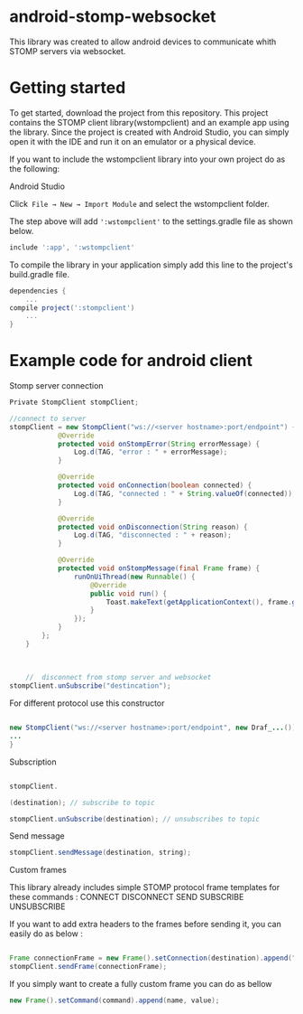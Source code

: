 # android-stomp-websocket

This library was created to allow android devices to communicate whith STOMP servers via websocket.

# Getting started

To get started, download the project from this repository. This project contains the STOMP client library(wstompclient) and an example app using the library. Since the project is created with Android Studio, you can simply open it with the IDE and run it on an emulator or a physical device.

If you want to include the wstompclient library into your own project do as the following: 

Android Studio

Click``` File → New → Import Module``` and select the wstompclient folder.

The step above will add ```':wstompclient'```  to the settings.gradle file as shown below.

```gradle
include ':app', ':wstompclient'
```
To compile the library in your application simply add this line to the project's build.gradle file.

```gradle
dependencies {
	...
compile project(':stompclient')
	...
}
```

# Example code for android client

Stomp server connection

```java
Private StompClient stompClient;

//connect to server
stompClient = new StompClient("ws://<server hostname>:port/endpoint") { //example "ws://localhost:8080/message-server"
            @Override
            protected void onStompError(String errorMessage) {
                Log.d(TAG, "error : " + errorMessage);
            }

            @Override
            protected void onConnection(boolean connected) {
                Log.d(TAG, "connected : " + String.valueOf(connected));
            }

            @Override
            protected void onDisconnection(String reason) {
                Log.d(TAG, "disconnected : " + reason);
            }

            @Override
            protected void onStompMessage(final Frame frame) {
                runOnUiThread(new Runnable() {
                    @Override
                    public void run() {
                        Toast.makeText(getApplicationContext(), frame.getBody(), Toast.LENGTH_SHORT).show();
                    }
                });
            }
        };
    }
    
    
    
    //  disconnect from stomp server and websocket
stompClient.unSubscribe("destincation");

```

For different protocol use this constructor


```java

new StompClient("ws://<server hostname>:port/endpoint", new Draf_...()) {
...
}


```

Subscription

```java

stompClient.

(destination); // subscribe to topic

stompClient.unSubscribe(destination); // unsubscribes to topic

```

Send message

```java
stompClient.sendMessage(destination, string);

```

Custom frames 

This library already includes simple STOMP protocol frame templates for these commands :
  CONNECT
  DISCONNECT
  SEND
  SUBSCRIBE
  UNSUBSCRIBE
  
If you want to add extra headers to the frames before sending it, you can easily do as below :

```java

Frame connectionFrame = new Frame().setConnection(destination).append("login", "username").append("password", "password123");
stompClient.sendFrame(connectionFrame);

```

If you simply want to create a fully custom frame you can do as bellow

```java
new Frame().setCommand(command).append(name, value);

```

















 
